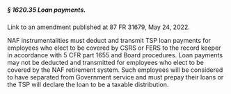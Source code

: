 ##### § 1620.35 Loan payments. #####

Link to an amendment published at 87 FR 31679, May 24, 2022.

NAF instrumentalities must deduct and transmit TSP loan payments for employees who elect to be covered by CSRS or FERS to the record keeper in accordance with 5 CFR part 1655 and Board procedures. Loan payments may not be deducted and transmitted for employees who elect to be covered by the NAF retirement system. Such employees will be considered to have separated from Government service and must prepay their loans or the TSP will declare the loan to be a taxable distribution.